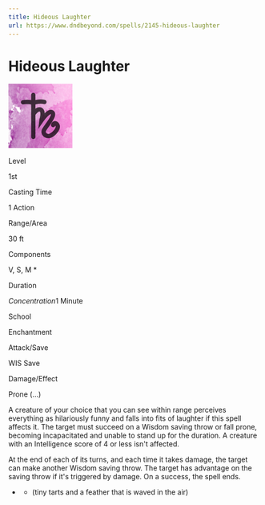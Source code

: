 ```yaml
---
title: Hideous Laughter
url: https://www.dndbeyond.com/spells/2145-hideous-laughter
---
```


# Hideous Laughter

![Hideous Laughter](hideous-laughter.png)

Level

1st

Casting Time

1 Action

Range/Area

30 ft

Components

V, S, M *

Duration

*Concentration*1 Minute

School

Enchantment

Attack/Save

WIS Save

Damage/Effect

Prone (...)

A creature of your choice that you can see within range perceives everything as hilariously funny and falls into fits of laughter if this spell affects it. The target must succeed on a Wisdom saving throw or fall prone, becoming incapacitated and unable to stand up for the duration. A creature with an Intelligence score of 4 or less isn't affected.

At the end of each of its turns, and each time it takes damage, the target can make another Wisdom saving throw. The target has advantage on the saving throw if it's triggered by damage. On a success, the spell ends.

* - (tiny tarts and a feather that is waved in the air)